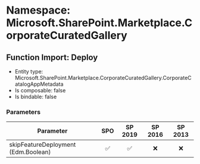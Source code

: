 # Namespace: Microsoft.SharePoint.Marketplace.CorporateCuratedGallery

## Function Import: Deploy

- Entity type: Microsoft.SharePoint.Marketplace.CorporateCuratedGallery.CorporateCatalogAppMetadata
- Is composable: false
- Is bindable: false

### Parameters

Parameter | SPO | SP 2019 | SP 2016 | SP 2013
----------|:---:|:-------:|:-------:|:-------:
skipFeatureDeployment (Edm.Boolean) | ✅ | ✅ | ❌ | ❌